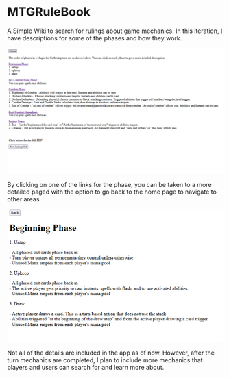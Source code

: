 # MTGRuleBook

A Simple Wiki to search for rulings about game mechanics. In this iteration, I have descriptions for some of the phases and how they work.

![image](https://github.com/KennethT404/MTGRuleBook/blob/main/MTG-home.PNG)

By clicking on one of the links for the phase, you can be taken to a more detailed paged with the option to go back to the home page to navigate to other areas.

![image](https://github.com/KennethT404/MTGRuleBook/blob/main/MTG-upkeep.PNG)

Not all of the details are included in the app as of now. However, after the turn mechanics are completed, I plan to include more mechanics that players and users can search for and learn more about.
